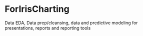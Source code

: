 # ForIrisCharting
Data EDA, Data prep/cleansing, data and predictive modeling for presentations, reports and reporting tools
